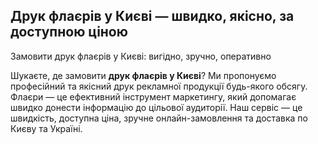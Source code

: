 ## Друк флаєрів у Києві — швидко, якісно, за доступною ціною

Замовити друк флаєрів у Києві: вигідно, зручно, оперативно

Шукаєте, де замовити **друк флаєрів у Києві**? Ми пропонуємо професійний та якісний друк рекламної продукції будь-якого обсягу. Флаєри — це ефективний інструмент маркетингу, який допомагає швидко донести інформацію до цільової аудиторії. Наш сервіс — це швидкість, доступна ціна, зручне онлайн-замовлення та доставка по Києву та Україні.
